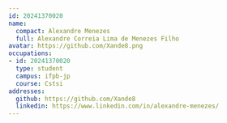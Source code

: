 ```yaml
---
id: 20241370020
name:
  compact: Alexandre Menezes
  full: Alexandre Correia Lima de Menezes Filho
avatar: https://github.com/Xande8.png
occupations:
- id: 20241370020
  type: student
  campus: ifpb-jp
  course: Cstsi
addresses:
  github: https://github.com/Xande8
  linkedin: https://www.linkedin.com/in/alexandre-menezes/
---
```


